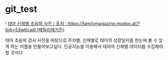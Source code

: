 # git_test


! [태아 신체별 초음파 사진 / 출처 : https://familymagazine.modoo.at/?link=53w6cadl (패밀리메거진)](https://familymagazine.modoo.at/?link=53w6cadl#)

태아 초음파 검사 사진을 바탕으로 주차별, 신체별로 태아의 성장일지를 한눈에 볼 수 있게 하는 어플을 만들어보고싶다.
인공지능을 이용해서 태야의 신체별 데이터를 수집해야 할 것이다

